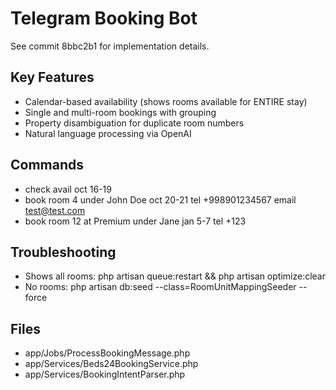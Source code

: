 # Telegram Booking Bot

See commit 8bbc2b1 for implementation details.

## Key Features
- Calendar-based availability (shows rooms available for ENTIRE stay)
- Single and multi-room bookings with grouping
- Property disambiguation for duplicate room numbers
- Natural language processing via OpenAI

## Commands
- check avail oct 16-19
- book room 4 under John Doe oct 20-21 tel +998901234567 email test@test.com
- book room 12 at Premium under Jane jan 5-7 tel +123

## Troubleshooting
- Shows all rooms: php artisan queue:restart && php artisan optimize:clear
- No rooms: php artisan db:seed --class=RoomUnitMappingSeeder --force

## Files
- app/Jobs/ProcessBookingMessage.php
- app/Services/Beds24BookingService.php
- app/Services/BookingIntentParser.php


